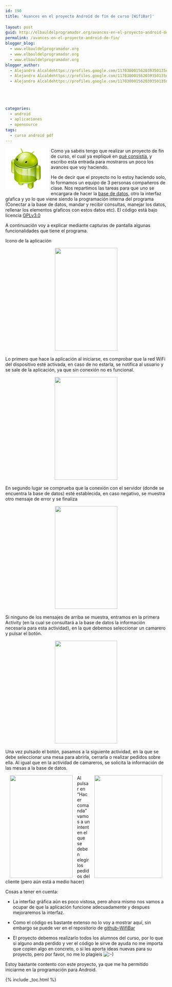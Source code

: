 ```yaml
---
id: 190
title: 'Avances en el proyecto Android de fin de curso [WifiBar]'

layout: post
guid: http://elbauldelprogramador.org/avances-en-el-proyecto-android-de-fin-de-curso-wifibar/
permalink: /avances-en-el-proyecto-android-de-fin/
blogger_blog:
  - www.elbauldelprogramador.org
  - www.elbauldelprogramador.org
  - www.elbauldelprogramador.org
blogger_author:
  - Alejandro Alcaldehttps://profiles.google.com/117030001562039350135noreply@blogger.com
  - Alejandro Alcaldehttps://profiles.google.com/117030001562039350135noreply@blogger.com
  - Alejandro Alcaldehttps://profiles.google.com/117030001562039350135noreply@blogger.com

  
  
  
categories:
  - android
  - aplicaciones
  - opensource
tags:
  - curso android pdf
---
```

<img border="0" src="/assets/img/2013/07/iconoAndroid.png" style="clear:left; float:left;margin-right:1em; margin-bottom:1em" />

Como ya sabéis tengo que realizar un proyecto de fin de curso, el cual ya expliqué en [qué consistía][1], y escribo esta entrada para mostraros un poco los avances que voy haciendo.

He de decir que el proyecto no lo estoy haciendo solo, lo formamos un equipo de 3 personas compañeros de clase. Nos repartimos las tareas para que uno se encargara de hacer la [base de datos][2], otro la interfaz gŕafica y yo lo que viene siendo la programación interna del programa (Conectar a la base de datos, mandar y recibir consultas, manejar los datos, rellenar los elementos gŕaficos con estos datos etc). El código está bajo licencia [GPLv3.0][3]

A continuación voy a explicar mediante capturas de pantalla algunas funcionalidades que tiene el programa.

Icono de la aplicación

  
<!--ad-->

<div class="separator" style="clear: both; text-align: center;">
  <a href="https://1.bp.blogspot.com/-7UI6P-RRixQ/TdAVCyzDQ6I/AAAAAAAAAeY/SZHOWPXVFcg/s1600/icono.png" imageanchor="1" style="margin-left:1em; margin-right:1em"><img border="0" height="320" width="195" src="https://1.bp.blogspot.com/-7UI6P-RRixQ/TdAVCyzDQ6I/AAAAAAAAAeY/SZHOWPXVFcg/s320/icono.png" /></a>
</div>

Lo primero que hace la aplicación al iniciarse, es comprobar que la red WiFi del dispositivo esté activada, en caso de no estarla, se notifica al usuario y se sale de la aplicación, ya que sin conexión no es funcional.

<div class="separator" style="clear: both; text-align: center;">
  <a href="https://3.bp.blogspot.com/-iZj8DYLsOEk/TdAO0_aJG_I/AAAAAAAAAdw/yfXZ9wAuX5E/s1600/noWifi.png" imageanchor="1" style="margin-left:1em; margin-right:1em"><img border="0" height="320" width="196" src="https://3.bp.blogspot.com/-iZj8DYLsOEk/TdAO0_aJG_I/AAAAAAAAAdw/yfXZ9wAuX5E/s320/noWifi.png" /></a>
</div>

En segundo lugar se comprueba que la conexión con el servidor (donde se encuentra la base de datos) esté establecida, en caso negativo, se muestra otro mensaje de error y se finaliza

<div class="separator" style="clear: both; text-align: center;">
  <a href="https://2.bp.blogspot.com/-fTXix1DkoxI/TdAQO7DotiI/AAAAAAAAAd4/zak_5vQrvzc/s1600/noServer.png" imageanchor="1" style="margin-left:1em; margin-right:1em"><img border="0" height="320" width="195" src="https://2.bp.blogspot.com/-fTXix1DkoxI/TdAQO7DotiI/AAAAAAAAAd4/zak_5vQrvzc/s320/noServer.png" /></a>
</div>

Si ninguno de los mensajes de arriba se muestra, entramos en la primera Activity (en la cual se consultará a la base de datos la información necesaria para esta actividad), en la que debemos seleccionar un camarero y pulsar el botón.

<div class="separator" style="clear: both; text-align: center;">
  <a href="https://4.bp.blogspot.com/-5yIexsA06XI/TdATUJ39qDI/AAAAAAAAAeA/Wn81Cw1o6Dw/s1600/camarero.png" imageanchor="1" style="margin-left:1em; margin-right:1em"><img border="0" height="320" width="194" src="https://4.bp.blogspot.com/-5yIexsA06XI/TdATUJ39qDI/AAAAAAAAAeA/Wn81Cw1o6Dw/s320/camarero.png" /></a>
</div>

Una vez pulsado el botón, pasamos a la siguiente actividad, en la que se debe seleccionar una mesa para abrirla, cerrarla o realizar pedidos sobre ella. Al igual que en la actividad de camareros, se solicita la información de las mesas a la base de datos.

<div style="clear: right; float:right; text-align: right;">
  <a href="https://4.bp.blogspot.com/-BZjhH4BNz0k/TdAT8kH3-PI/AAAAAAAAAeQ/zCUx8mF0G3c/s1600/selecci%25C3%25B3nMesa.png" imageanchor="1" style="margin-left:1em; margin-right:1em"><img border="0" height="320" width="212" src="https://4.bp.blogspot.com/-BZjhH4BNz0k/TdAT8kH3-PI/AAAAAAAAAeQ/zCUx8mF0G3c/s320/selecci%25C3%25B3nMesa.png" /></a>
</div>

<div style="clear: left; float:left; text-align: left;">
  <a href="https://4.bp.blogspot.com/-j67USPZqytc/TdAT8mhHWMI/AAAAAAAAAeI/HMMy-r8hBhU/s1600/mesa.png" imageanchor="1" style="margin-left:1em; margin-right:1em"><img border="0" height="320" width="196" src="https://4.bp.blogspot.com/-j67USPZqytc/TdAT8mhHWMI/AAAAAAAAAeI/HMMy-r8hBhU/s320/mesa.png" /></a>
</div>

Al pulsar en &#8220;Hacer comanda&#8221; vamos a un intent en el que se deben elegir los pedidos del cliente (pero aún está a medio hacer)

Cosas a tener en cuenta:

- La interfaz gráfica aún es poco vistosa, pero ahora mismo nos vamos a ocupar de que la aplicación funcione adecuadamente y despues mejoraremos la interfaz.

- Como el código es bastante extenso no lo voy a mostrar aquí, sin embargo se puede ver en el repositorio de [github&#8211;WifiBar][4]

- El proyecto debemos realizarlo todos los alumnos del curso, por lo que si alguno anda perdido y ver el código le sirve de ayuda no me importa que copien algo en concreto, o si les aporta ideas nuevas para su proyecto, pero por favor, no me lo plagieis <img src="https://elbauldelprogramador.com/wp-includes/assets/img/smilies/icon_smile.gif" alt=":-)" class="wp-smiley" />

Estoy bastante contento con este proyecto, ya que me ha permitido iniciarme en la programación para Android.



 [1]: https://elbauldelprogramador.com/conectar-base-de-datos-sql-server-2008/
 [2]: http://bashyc.blogspot.com/p/bases-de-datos.html
 [3]: http://www.gnu.org/licenses/
 [4]: https://github.com/algui91/WifiBar

{% include _toc.html %}
